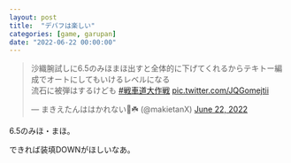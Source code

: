 ```yaml
---
layout: post
title:  "デバフは楽しい"
categories: [game, garupan]
date: "2022-06-22 00:00:00"
---
```


<blockquote class="twitter-tweet tw-align-center"><p lang="ja" dir="ltr">沙織腕試しに6.5のみほまほ出すと全体的に下げてくれるからテキトー編成でオートにしてもいけるレベルになる<br>流石に被弾はするけども <a href="https://twitter.com/hashtag/%E6%88%A6%E8%BB%8A%E9%81%93%E5%A4%A7%E4%BD%9C%E6%88%A6?src=hash&amp;ref_src=twsrc%5Etfw">#戦車道大作戦</a> <a href="https://t.co/JQGomejtii">pic.twitter.com/JQGomejtii</a></p>&mdash; まきえたんははかれない🥦☘️ (@makietanX) <a href="https://twitter.com/makietanX/status/1539522552737189889?ref_src=twsrc%5Etfw">June 22, 2022</a></blockquote> <script async src="https://platform.twitter.com/widgets.js" charset="utf-8"></script>

6.5のみほ・まほ。

できれば装填DOWNがほしいなあ。
